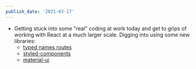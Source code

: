 ```yaml
---
publish_date: '2021-03-17'
---
```


- Getting stuck into some "real" coding at work today and get to grips of working with React at a much larger scale. Digging into using some new libraries:
  - [typed names routes](https://github.com/Neverbland/typed-named-routes)
  - [styled-components](https://styled-components.com/)
  - [material-ui](https://material-ui.com/)

